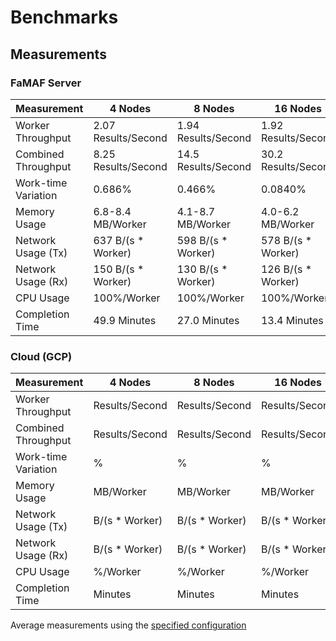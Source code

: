 # Benchmarks

## Measurements

### FaMAF Server

| Measurement         | 4 Nodes             | 8 Nodes             | 16 Nodes            |
|---------------------|---------------------|---------------------|---------------------|
| Worker Throughput   | 2.07 Results/Second | 1.94 Results/Second | 1.92 Results/Second |
| Combined Throughput | 8.25 Results/Second | 14.5 Results/Second | 30.2 Results/Second |
| Work-time Variation | 0.686%              | 0.466%              | 0.0840%             |
| Memory Usage        | 6.8-8.4 MB/Worker   | 4.1-8.7 MB/Worker   | 4.0-6.2 MB/Worker   |
| Network Usage (Tx)  | 637 B/(s * Worker)  | 598 B/(s * Worker)  | 578 B/(s * Worker)  |
| Network Usage (Rx)  | 150 B/(s * Worker)  | 130 B/(s * Worker)  | 126 B/(s * Worker)  |
| CPU Usage           | 100%/Worker         | 100%/Worker         | 100%/Worker         |
| Completion Time     | 49.9 Minutes        | 27.0 Minutes        | 13.4 Minutes        |

### Cloud (GCP)

| Measurement         | 4 Nodes        | 8 Nodes        | 16 Nodes       |
|---------------------|----------------|----------------|----------------|
| Worker Throughput   | Results/Second | Results/Second | Results/Second |
| Combined Throughput | Results/Second | Results/Second | Results/Second |
| Work-time Variation | %              | %              | %              |
| Memory Usage        | MB/Worker      | MB/Worker      | MB/Worker      |
| Network Usage (Tx)  | B/(s * Worker) | B/(s * Worker) | B/(s * Worker) |
| Network Usage (Rx)  | B/(s * Worker) | B/(s * Worker) | B/(s * Worker) |
| CPU Usage           | %/Worker       | %/Worker       | %/Worker       |
| Completion Time     | Minutes        | Minutes        | Minutes        |

Average measurements using the [specified configuration](measurements/README.md)
